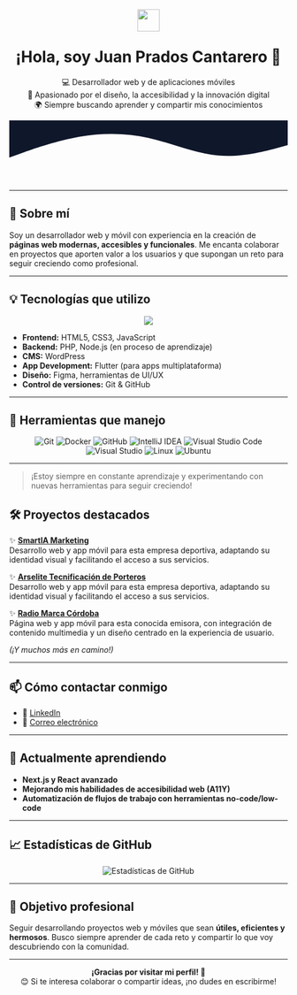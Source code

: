 <!-- Encabezado animado con ola y saludo -->

<div align="center">

  <img src="https://github.com/Juan-sys-code/Juan-sys-code/blob/main/waving_hand.gif?raw=true" width="40" style="position: relative; top: 10px;" />
  
  <h1>¡Hola, soy Juan Prados Cantarero 👋</h1>
  
  <p>
    💻 Desarrollador web y de aplicaciones móviles<br/>
    🎨 Apasionado por el diseño, la accesibilidad y la innovación digital<br/>
    🌍 Siempre buscando aprender y compartir mis conocimientos
  </p>

  <svg viewBox="0 0 1440 320">
    <path fill="#0f172a" fill-opacity="1" d="M0,192L60,170.7C120,149,240,107,360,85.3C480,64,600,64,720,90.7C840,117,960,171,1080,181.3C1200,192,1320,160,1380,144L1440,128L1440,0L1380,0C1320,0,1200,0,1080,0C960,0,840,0,720,0C600,0,480,0,360,0C240,0,120,0,60,0L0,0Z"></path>
  </svg>

</div>

---

## 🚀 Sobre mí

Soy un desarrollador web y móvil con experiencia en la creación de **páginas web modernas, accesibles y funcionales**. Me encanta colaborar en proyectos que aporten valor a los usuarios y que supongan un reto para seguir creciendo como profesional.

---

## 💡 Tecnologías que utilizo

<p align="center">
  <img src="https://skillicons.dev/icons?i=html,css,js,wordpress,flutter,react,figma,github" />
</p>

- **Frontend:** HTML5, CSS3, JavaScript  
- **Backend:** PHP, Node.js (en proceso de aprendizaje)  
- **CMS:** WordPress  
- **App Development:** Flutter (para apps multiplataforma)  
- **Diseño:** Figma, herramientas de UI/UX  
- **Control de versiones:** Git & GitHub  

---

## 🚀 Herramientas que manejo

<div align="center">

  <img src="https://img.shields.io/badge/Git-F05032?style=for-the-badge&logo=git&logoColor=white" alt="Git" />
  <img src="https://img.shields.io/badge/Docker-2496ED?style=for-the-badge&logo=docker&logoColor=white" alt="Docker" />
  <img src="https://img.shields.io/badge/GitHub-181717?style=for-the-badge&logo=github&logoColor=white" alt="GitHub" />
  <img src="https://img.shields.io/badge/IntelliJ%20IDEA-000000?style=for-the-badge&logo=intellijidea&logoColor=white" alt="IntelliJ IDEA" />
  <img src="https://img.shields.io/badge/VS%20Code-007ACC?style=for-the-badge&logo=visualstudiocode&logoColor=white" alt="Visual Studio Code" />
  <img src="https://img.shields.io/badge/Visual%20Studio-5C2D91?style=for-the-badge&logo=visualstudio&logoColor=white" alt="Visual Studio" />
  <img src="https://img.shields.io/badge/Linux-FCC624?style=for-the-badge&logo=linux&logoColor=black" alt="Linux" />
  <img src="https://img.shields.io/badge/Ubuntu-E95420?style=for-the-badge&logo=ubuntu&logoColor=white" alt="Ubuntu" />

</div>

---

> ¡Estoy siempre en constante aprendizaje y experimentando con nuevas herramientas para seguir creciendo!



## 🛠️ Proyectos destacados

✨ **[SmartIA Marketing](http://smartiamarketing.com/)**  
Desarrollo web y app móvil para esta empresa deportiva, adaptando su identidad visual y facilitando el acceso a sus servicios.

✨ **[Arselite Tecnificación de Porteros](http://arselitetecnificaciondeporteros.es/)**  
Desarrollo web y app móvil para esta empresa deportiva, adaptando su identidad visual y facilitando el acceso a sus servicios.

✨ **[Radio Marca Córdoba](https://radiomarcacordoba.blogomusas.es/)**  
Página web y app móvil para esta conocida emisora, con integración de contenido multimedia y un diseño centrado en la experiencia de usuario.

*(¡Y muchos más en camino!)*

---

## 📫 Cómo contactar conmigo

- 💼 [LinkedIn](https://www.linkedin.com/in/juan-prados-cantarero-5222512a3/)  
- 📧 [Correo electrónico](mailto:juanpracan@gmail.com)  

---

## 🌱 Actualmente aprendiendo

- **Next.js y React avanzado**  
- **Mejorando mis habilidades de accesibilidad web (A11Y)**  
- **Automatización de flujos de trabajo con herramientas no-code/low-code**  

---

## 📈 Estadísticas de GitHub

<p align="center">
<img src="https://github-readme-stats.vercel.app/api?username=Juan-sys-code&show_icons=true&theme=radical" alt="Estadísticas de GitHub" />
</p>

---

## 🎯 Objetivo profesional

Seguir desarrollando proyectos web y móviles que sean **útiles, eficientes y hermosos**. Busco siempre aprender de cada reto y compartir lo que voy descubriendo con la comunidad.

---

<p align="center">
  <strong>¡Gracias por visitar mi perfil! 🚀</strong><br/>
  😊 Si te interesa colaborar o compartir ideas, ¡no dudes en escribirme!
</p>
